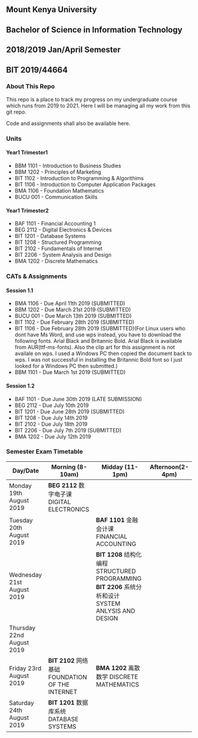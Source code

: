 ## Mount Kenya University
## Bachelor of Science in Information Technology
## 2018/2019 Jan/April Semester
## BIT 2019/44664

### About This Repo

This repo is a place to track my progress on my undergraduate course which runs from
2019 to 2021. Here I will be managing all my work from this git repo.

Code and assignments shall also be available here.

### Units

#### Year1 Trimester1
* BBM 1101 - Introduction to Business Studies
* BBM 1202 - Principles of Marketing
* BIT 1102 - Introduction to Programming & Algorithims
* BIT 1106 - Introduction to Computer Application Packages
* BMA 1106 - Foundation Mathematics
* BUCU 001 - Communication Skills

#### Year1 Trimester2

* BAF 1101 - Financial Accounting 1
* BEG 2112 - Digital Electronics & Devices
* BIT 1201 - Database Systems
* BIT 1208 - Structured Programming
* BIT 2102 - Fundamentals of Internet
* BIT 2206 - System Analysis and Design
* BMA 1202 - Discrete Mathematics

### CATs & Assignments

#### Session 1.1

* BMA 1106 - Due April 11th 2019 (SUBMITTED)
* BBM 1202 - Due March 21st 2019 (SUBMITTED)
* BUCU 001 - Due March 13th 2019 (SUBMITTED)
* BIT 1102 - Due February 28th 2019 (SUBMITTED)
* BIT 1106 - Due February 28th 2019 (SUBMITTED)(For Linux users who dont have Ms Word, and use wps instead, you have
to download the following fonts. Arial Black and Britannic Bold. Arial Black is available from AUR(ttf-ms-fonts).
Also the clip art for this assignment is not availale on wps. I used a Windows PC then copied the document back to
wps. I was not successful in installing the Britannic Bold font so I just looked for a Windows PC then submitted.)
* BBM 1101 - Due March 1st 2019 (SUBMITTED)

#### Session 1.2

* BAF 1101 - Due June 30th 2019 (LATE SUBMISSION)
* BEG 2112 - Due July 10th 2019
* BIT 1201 - Due June 28th 2019 (SUBMITTED)
* BIT 1208 - Due July 14th 2019
* BIT 2102 - Due July 18th 2019
* BIT 2206 - Due July 7th  2019 (SUBMITTED)
* BMA 1202 - Due July 12th 2019

### Semester Exam Timetable

Day/Date | Morning (8-10am) | Midday (11-1pm) | Afternoon(2-4pm)
--- | --- | ---| ---
Monday 19th August 2019 | **BEG 2112** 数字电子课 DIGITAL ELECTRONICS |   |
Tuesday 20th August 2019 |   | **BAF 1101** 金融会计课 FINANCIAL ACCOUNTING  | 
Wednesday 21st August 2019 |  | **BIT 1208** 结构化编程 STRUCTURED PROGRAMMING **BIT 2206** 系统分析和设计 SYSTEM ANLYSIS AND DESIGN |
Thursday 22nd August 2019 |   |   | 
Friday 23rd August 2019 | **BIT 2102** 网络基础 FOUNDATION OF THE INTERNET |  **BMA 1202** 离散数学 DISCRETE MATHEMATICS |
Saturday 24th August 2019 | **BIT 1201** 数据库系统 DATABASE SYSTEMS |   |
